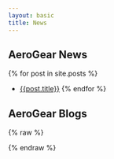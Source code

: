 ```yaml
---
layout: basic
title: News
---
```

## AeroGear News

{% for post in site.posts %}
* [{{post.title}}]({{post.url}})
{% endfor %}

## AeroGear Blogs

<script type="text/javascript" src="/js/libs/jquery-1.10.2.js"></script>
<script type="text/javascript" src="/js/libs/jquery.jfeed.min.js"></script>
<script type="text/javascript" src="/js/libs/handlebars-1.0.0.js"></script>
<script type="text/javascript" src="//cdnjs.cloudflare.com/ajax/libs/moment.js/2.2.1/moment.min.js"></script>
{% raw  %}
<script type="text/x-handlebars-template" id="tmpl">
  {{#each feedItems}}
    <h3><a href="{{link}}" target="_blank">{{title}}</a></h3>
    <div class="desc">{{formatDate updated}}</div>
    <div>
      {{summarize description}}... <a href="{{link}}" target="_blank">Read more »</a>
    </div>
  {{/each}}
</script>
{% endraw %}

<script type="text/javascript">
Handlebars.registerHelper("formatDate", function( itemDate ) {
  return moment( itemDate ).fromNow();
});

Handlebars.registerHelper("summarize", function( description ) {
    var div = document.createElement("div");
    div.innerHTML = description;
    var text = div.textContent || div.innerText || "";
    return text.substring(0, 300);
});

var template = Handlebars.compile($('#tmpl').html());

$.getFeed({
  url: "http://blog-edewit.rhcloud.com",
  success: function( feed ) {
    $("#result").append(
      template({
        feedItems: feed.items
      })
    );
  }
});

</script>
<div id="result"></div>